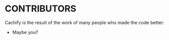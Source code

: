 # CONTRIBUTORS

Cachify is the result of the work of many people who made the code better:

 - Maybe you?
